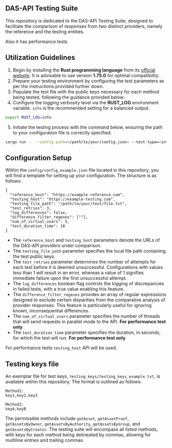 ## DAS-API Testing Suite

This repository is dedicated to the DAS-API Testing Suite, designed to facilitate the comparison of responses from two distinct providers, namely the reference and the testing entities.

Also it has performance tests.

## Utilization Guidelines

1. Begin by installing the **Rust programming language** from its [official website](https://www.rust-lang.org/). It is advisable to use version **1.75.0** for optimal compatibility.
2. Prepare your testing environment by configuring the test parameters as per the instructions provided further down.
3. Populate the test file with the public keys necessary for each method being tested, following the guidance provided below.
4. Configure the logging verbosity level via the **RUST_LOG** environment variable. `info` is the recommended setting for a balanced output.
```bash
export RUST_LOG=info
```
5. Initiate the testing process with the command below, ensuring the path to your configuration file is correctly specified.
```bash
cargo run -- --config-path=</path/to/your/config.json> --test-type=<integrity|performance>
```

## Configuration Setup

Within the `config/config_example.json` file located in this repository, you will find a template for setting up your configuration. The structure is as follows:
```
{
  "reference_host": "https://example-reference.com",
  "testing_host": "https://example-testing.com",
  "testing_file_path": "/path/to/your/test/file.txt",
  "test_retries": 3,
  "log_differences": false,
  "difference_filter_regexes": [""],
  "num_of_virtual_users": 5,
  "test_duration_time": 10
}
```
* The `reference_host` and `testing_host` parameters denote the URLs of the DAS-API providers under comparison.
* The `testing_file_path` parameter specifies the local file path containing the test public keys.
* The `test_retries` parameter determines the number of attempts for each test before it is deemed unsuccessful. Configurations with values less than 1 will result in an error, whereas a value of 1 signifies immediate failure upon the first unsuccessful attempt.
* The `log_differences` boolean flag controls the logging of discrepancies in failed tests, with a true value enabling this feature.
* The `difference_filter_regexes` provides an array of regular expressions designed to exclude certain disparities from the comparative analysis of provider responses. This feature is particularly useful for ignoring known, inconsequential differences.
* The `num_of_virtual_users` parameter specifies the number of threads that will send requests in parallel mode to the API. **For performance test only**
* The `test_duration_time` parameter specifies the duration, in seconds, for which the test will run. **For performance test only**

For performance tests `testing_host` API will be used.

## Testing keys file

An exemplar file for test keys, `testing_keys/testing_keys_example.txt`, is available within this repository. The format is outlined as follows:
```
Method1:
key1,key2,key3

Method2:
keyA,keyB
```
The permissible methods include `getAsset`, `getAssetProof`, `getAssetsByOwner`, `getAssetsByAuthority`, `getAssetsByGroup`, and `getAssetsByCreator`. The testing suite will encompass all listed methods, with keys for each method being delineated by commas, allowing for multiline entries and trailing commas.